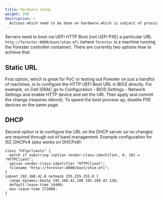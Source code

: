 ```yaml
---
title: Hardware setup
weight: 200
description: >
  Actions which need to be done on hardware which is subject of provisioning.
---
```


Servers need to boot via UEFI HTTP Boot (not UEFI PXE) a particular URL `http://forester:8000/boot/shim.efi` (where `forester` is a machine running the Forester controller container). There are currently two options how to achieve that.

## Static URL

First option, which is great for PoC or testing out Forester on just a handful of machines, is to configure the HTTP UEFI Boot URL in BIOS directly. For example, on Dell iDRAC go to Configuration - BIOS Settings - Network Settings and enable HTTP device and set the URI. Then apply and commit the change (requires reboot). To speed the boot process up, disable PXE devices on the same page.

## DHCP

Second option is to configure the URL on the DHCP server so no changes are required through out of band management. Example configuration for ISC DHCPv4 (also works on DHCPv6):

```
class "httpclients" {
  match if substring (option vendor-class-identifier, 0, 10) = "HTTPClient";
  option vendor-class-identifier "HTTPClient";
  filename "http://forester:8000/boot/shim.efi";
}
subnet 192.168.42.0 netmask 255.255.255.0 {
  range dynamic-bootp 192.168.42.100 192.168.42.120;
  default-lease-time 14400;
  max-lease-time 172800;
}
```
